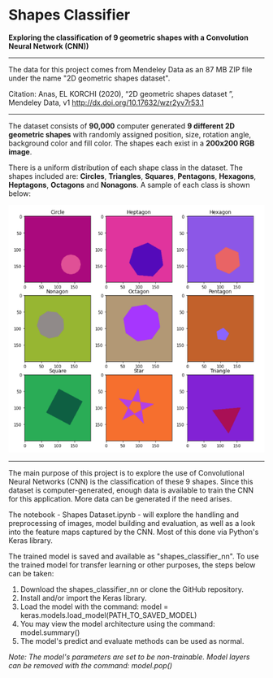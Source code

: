 # **Shapes Classifier**
**Exploring the classification of 9 geometric shapes with a Convolution Neural Network (CNN))**

---

The data for this project comes from Mendeley Data as an 87 MB ZIP file under the name "2D geometric shapes dataset".

Citation: Anas, EL KORCHI (2020), “2D geometric shapes dataset ”, Mendeley Data, v1
http://dx.doi.org/10.17632/wzr2yv7r53.1

---

The dataset consists of **90,000** computer generated **9 different 2D geometric shapes** with randomly assigned position, size, rotation angle, background color and fill color. The shapes each exist in a **200x200 RGB image**.

There is a uniform distribution of each shape class in the dataset. The shapes included are: **Circles**, **Triangles**, **Squares**, **Pentagons**, **Hexagons**, **Heptagons**, **Octagons** and **Nonagons**. A sample of each class is shown below:

![Sample of Each Shape](Sample.png)

---

The main purpose of this project is to explore the use of Convolutional Neural Networks (CNN) is the classification of these 9 shapes. Since this dataset is computer-generated, enough data is available to train the CNN for this application. More data can be generated if the need arises.

The notebook - Shapes Dataset.ipynb - will explore the handling and preprocessing of images, model building and evaluation, as well as a look into the feature maps captured by the CNN. Most of this done via Python's Keras library.

The trained model is saved and available as "shapes_classifier_nn". To use the trained model for transfer learning or other purposes, the steps below can be taken:
1. Download the shapes_classifier_nn or clone the GitHub repository.
2. Install and/or import the Keras library.
3. Load the model with the command: model = keras.models.load_model(PATH_TO_SAVED_MODEL)
4. You may view the model architecture using the command: model.summary()
5. The model's predict and evaluate methods can be used as normal.

*Note: The model's parameters are set to be non-trainable. Model layers can be removed with the command: model.pop()*